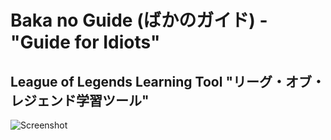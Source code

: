 # Baka no Guide (ばかのガイド) - "Guide for Idiots"
## League of Legends Learning Tool "リーグ・オブ・レジェンド学習ツール"

![Screenshot](/views/images/hh.png)

<!-- 
Create a website that provides resources and tools for League of Legends players to improve their gameplay. The website can include features such as:

Champion guides: Provide guides on how to play each champion in League of Legends, including tips on their strengths, weaknesses, and optimal item builds.

Match analysis: Allow players to analyze their match history and identify areas where they can improve. Use data visualization tools to display statistics such as win rate, KDA ratio, and CS per minute.

Coaching services: Offer coaching services from experienced League of Legends players to help players improve their gameplay. This can be done through one-on-one coaching sessions or through pre-recorded coaching videos.

Team finder: Allow players to find other players to team up with for ranked matches. This can be done through a matchmaking algorithm that matches players based on their roles, playstyle, and skill level.

News and updates: Provide the latest news and updates on League of Legends, including patch notes, upcoming tournaments, and new champion releases.

Community forums: Allow players to discuss strategies, share tips, and connect with other players in a community forum. Use gamification elements such as badges and leaderboards to incentivize participation.

Streamer database: Provide a database of League of Legends streamers, categorized by their role, skill level, and language. This can help players find streamers who play champions they're interested in or who speak their native language.

Overall, the idea is to create a comprehensive resource for League of Legends players to improve their gameplay and connect with other players. The website can be monetized through advertising, coaching fees, and premium membership options that provide additional features and benefits.
 -->